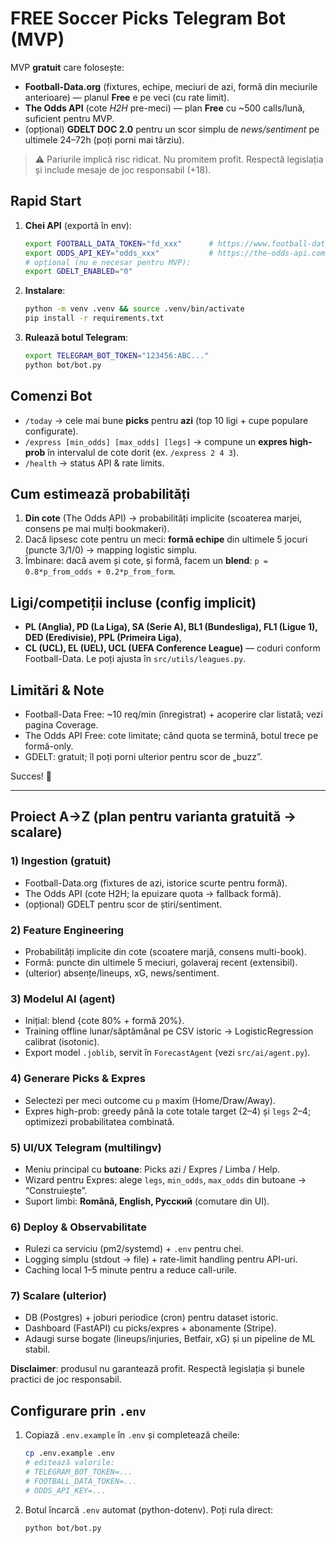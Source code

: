 # FREE Soccer Picks Telegram Bot (MVP)

MVP **gratuit** care folosește:
- **Football-Data.org** (fixtures, echipe, meciuri de azi, formă din meciurile anterioare) — planul **Free** e pe veci (cu rate limit).  
- **The Odds API** (cote *H2H* pre-meci) — plan **Free** cu ~500 calls/lună, suficient pentru MVP.  
- (opțional) **GDELT DOC 2.0** pentru un scor simplu de *news/sentiment* pe ultimele 24–72h (poți porni mai târziu).

> ⚠️ Pariurile implică risc ridicat. Nu promitem profit. Respectă legislația și include mesaje de joc responsabil (+18).

## Rapid Start

1. **Chei API** (exportă în env):
   ```bash
   export FOOTBALL_DATA_TOKEN="fd_xxx"      # https://www.football-data.org/  (Free forever)
   export ODDS_API_KEY="odds_xxx"           # https://the-odds-api.com/ (Free ~500 calls/lună)
   # opțional (nu e necesar pentru MVP):
   export GDELT_ENABLED="0"
   ```

2. **Instalare**:
   ```bash
   python -m venv .venv && source .venv/bin/activate
   pip install -r requirements.txt
   ```

3. **Rulează botul Telegram**:
   ```bash
   export TELEGRAM_BOT_TOKEN="123456:ABC..."
   python bot/bot.py
   ```

## Comenzi Bot
- `/today` → cele mai bune **picks** pentru **azi** (top 10 ligi + cupe populare configurate).
- `/express [min_odds] [max_odds] [legs]` → compune un **expres high-prob** în intervalul de cote dorit (ex. `/express 2 4 3`).  
- `/health` → status API & rate limits.

## Cum estimează probabilități
1) **Din cote** (The Odds API) → probabilități implicite (scoaterea marjei, consens pe mai mulți bookmakeri).  
2) Dacă lipsesc cote pentru un meci: **formă echipe** din ultimele 5 jocuri (puncte 3/1/0) → mapping logistic simplu.  
3) Îmbinare: dacă avem și cote, și formă, facem un **blend**: `p = 0.8*p_from_odds + 0.2*p_from_form`.

## Ligi/competiții incluse (config implicit)
- **PL (Anglia), PD (La Liga), SA (Serie A), BL1 (Bundesliga), FL1 (Ligue 1), DED (Eredivisie), PPL (Primeira Liga)**,  
- **CL (UCL), EL (UEL), UCL (UEFA Conference League)** — coduri conform Football-Data. Le poți ajusta în `src/utils/leagues.py`.

## Limitări & Note
- Football-Data Free: ~10 req/min (înregistrat) + acoperire clar listată; vezi pagina Coverage.  
- The Odds API Free: cote limitate; când quota se termină, botul trece pe formă-only.
- GDELT: gratuit; îl poți porni ulterior pentru scor de „buzz”.

Succes! 🚀

---

## Proiect A→Z (plan pentru varianta gratuită → scalare)

### 1) **Ingestion (gratuit)**
- Football-Data.org (fixtures de azi, istorice scurte pentru formă).
- The Odds API (cote H2H; la epuizare quota → fallback formă).
- (opțional) GDELT pentru scor de știri/sentiment.

### 2) **Feature Engineering**
- Probabilități implicite din cote (scoatere marjă, consens multi-book).
- Formă: puncte din ultimele 5 meciuri, golaveraj recent (extensibil).
- (ulterior) absențe/lineups, xG, news/sentiment.

### 3) **Modelul AI (agent)**
- Inițial: blend {cote 80% + formă 20%}.
- Training offline lunar/săptămânal pe CSV istoric → LogisticRegression calibrat (isotonic).
- Export model `.joblib`, servit în `ForecastAgent` (vezi `src/ai/agent.py`).

### 4) **Generare Picks & Expres**
- Selectezi per meci outcome cu `p` maxim (Home/Draw/Away).
- Expres high-prob: greedy până la cote totale target (2–4) și `legs` 2–4; optimizezi probabilitatea combinată.

### 5) **UI/UX Telegram (multilingv)**
- Meniu principal cu **butoane**: Picks azi / Expres / Limba / Help.
- Wizard pentru Expres: alege `legs`, `min_odds`, `max_odds` din butoane → “Construiește”.
- Suport limbi: **Română, English, Русский** (comutare din UI).

### 6) **Deploy & Observabilitate**
- Rulezi ca serviciu (pm2/systemd) + `.env` pentru chei.
- Logging simplu (stdout → file) + rate-limit handling pentru API-uri.
- Caching local 1–5 minute pentru a reduce call-urile.

### 7) **Scalare (ulterior)**
- DB (Postgres) + joburi periodice (cron) pentru dataset istoric.
- Dashboard (FastAPI) cu picks/expres + abonamente (Stripe).
- Adaugi surse bogate (lineups/injuries, Betfair, xG) și un pipeline de ML stabil.

**Disclaimer**: produsul nu garantează profit. Respectă legislația și bunele practici de joc responsabil.

## Configurare prin `.env`
1) Copiază `.env.example` în `.env` și completează cheile:
   ```bash
   cp .env.example .env
   # editează valorile:
   # TELEGRAM_BOT_TOKEN=...
   # FOOTBALL_DATA_TOKEN=...
   # ODDS_API_KEY=...
   ```
2) Botul încarcă `.env` automat (python-dotenv). Poți rula direct:
   ```bash
   python bot/bot.py
   ```
